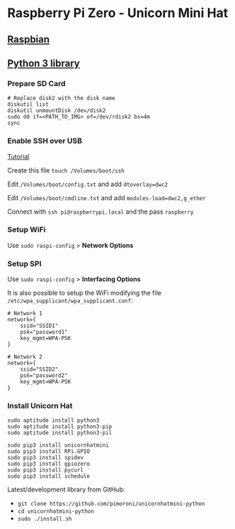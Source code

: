 # Raspberry Pi Zero - Unicorn Mini Hat

## [Raspbian](https://www.raspberrypi.org/downloads/raspbian/)
## [Python 3 library](https://github.com/pimoroni/unicornhatmini-python)

### Prepare SD Card

```
# Replace disk2 with the disk name
diskutil list
diskutil unmountDisk /dev/disk2
sudo dd if=<PATH_TO_IMG> of=/dev/rdisk2 bs=4m
sync
```

### Enable SSH over USB

[Tutorial](https://desertbot.io/blog/ssh-into-pi-zero-over-usb)

Create this file `touch /Volumes/boot/ssh`

Edit `/Volumes/boot/config.txt` and add `dtoverlay=dwc2`

Edit `/Volumes/boot/cmdline.txt` and add `modules-load=dwc2,g_ether`

Connect with `ssh pi@raspberrypi.local` and the pass `raspberry`

### Setup WiFi

Use `sudo raspi-config` > **Network Options**

### Setup SPI

Use `sudo raspi-config` > **Interfacing Options**

It is also possible to setup the WiFi modifying the file `/etc/wpa_supplicant/wpa_supplicant.conf`:

```
# Network 1
network={
    ssid="SSID1"
    psk="password1"
    key_mgmt=WPA-PSK
}

# Network 2
network={
    ssid="SSID2"
    psk="password2"
    key_mgmt=WPA-PSK
} 
```

### Install Unicorn Hat

```
sudo aptitude install python3
sudo aptitude install python3-pip
sudo aptitude install python3-pil
```

```
sudo pip3 install unicornhatmini
sudo pip3 install RPi.GPIO
sudo pip3 install spidev
sudo pip3 install gpiozero
sudo pip3 install pycurl
sudo pip3 install schedule
```

Latest/development library from GitHub:

* `git clone https://github.com/pimoroni/unicornhatmini-python`
* `cd unicornhatmini-python`
* `sudo ./install.sh`

